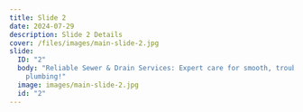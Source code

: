 ```yaml
---
title: Slide 2
date: 2024-07-29
description: Slide 2 Details
cover: /files/images/main-slide-2.jpg
slide:
  ID: "2"
  body: "Reliable Sewer & Drain Services: Expert care for smooth, trouble-free
    plumbing!"
  image: images/main-slide-2.jpg
  id: "2"
---
```

